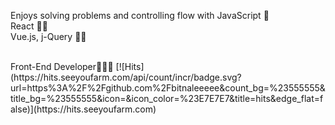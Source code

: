 
Enjoys solving problems and controlling flow with JavaScript 🤍
</br>
React 🫶🏻
</br>
Vue.js, j-Query ✍🏻

</br>
Front-End Developer🙇🏻‍♀️
[![Hits](https://hits.seeyoufarm.com/api/count/incr/badge.svg?url=https%3A%2F%2Fgithub.com%2Fbitnaleeeee&count_bg=%23555555&title_bg=%23555555&icon=&icon_color=%23E7E7E7&title=hits&edge_flat=false)](https://hits.seeyoufarm.com)
